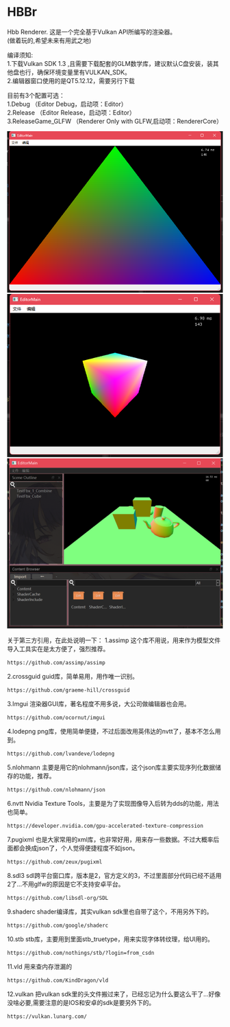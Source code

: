 # HBBr
Hbb Renderer.
这是一个完全基于Vulkan API所编写的渲染器。  
(做着玩的,希望未来有用武之地)   
  
编译须知:    
1.下载Vulkan SDK 1.3 ,且需要下载配套的GLM数学库，建议默认C盘安装，装其他盘也行，确保环境变量里有VULKAN_SDK。        
2.编辑器窗口使用的是QT5.12.12，需要另行下载     
              
目前有3个配置可选：     
1.Debug             （Editor Debug，启动项：Editor）            
2.Release           （Editor Release，启动项：Editor）              
3.ReleaseGame_GLFW  （Renderer Only with GLFW,启动项：RendererCore）             

![PreviewImage](/Preview.png) 
![PreviewImageCube](/PreviewCube.png) 
![PreviewImageCube](/PreviewFBX.png) 

关于第三方引用，在此处说明一下：
1.assimp        这个库不用说，用来作为模型文件导入工具实在是太方便了，强烈推荐。
```
https://github.com/assimp/assimp
```
2.crossguid     guid库，简单易用，用作唯一识别。
```
https://github.com/graeme-hill/crossguid
```
3.Imgui         渲染器GUI库，著名程度不用多说，大公司做编辑器也会用。
```
https://github.com/ocornut/imgui
```
4.lodepng       png库，使用简单便捷，不过后面改用英伟达的nvtt了，基本不怎么用到。
```
https://github.com/lvandeve/lodepng
```
5.nlohmann      主要是用它的nlohmann/json库，这个json库主要实现序列化数据储存的功能，推荐。
```
https://github.com/nlohmann/json
```
6.nvtt          Nvidia Texture Tools，主要是为了实现图像导入后转为dds的功能，用法也简单。
```
https://developer.nvidia.com/gpu-accelerated-texture-compression
```
7.pugixml       也是大家常用的xml库，也非常好用，用来存一些数据。不过大概率后面都会换成json了，个人觉得便捷程度不如json。
```
https://github.com/zeux/pugixml
```
8.sdl3          sdl跨平台窗口库，版本是2，官方定义的3，不过里面部分代码已经不适用2了...不用glfw的原因是它不支持安卓平台。
```
https://github.com/libsdl-org/SDL
```
9.shaderc       shader编译库，其实vulkan sdk里也自带了这个，不用另外下的。
```
https://github.com/google/shaderc
```
10.stb          stb库，主要用到里面stb_truetype，用来实现字体转纹理，给UI用的。
```
https://github.com/nothings/stb/?login=from_csdn
```
11.vld          用来查内存泄漏的
```
https://github.com/KindDragon/vld
```
12.vulkan       把vulkan sdk里的头文件搬过来了，已经忘记为什么要这么干了...好像没啥必要,需要注意的是IOS和安卓的sdk是要另外下的。
```
https://vulkan.lunarg.com/
```